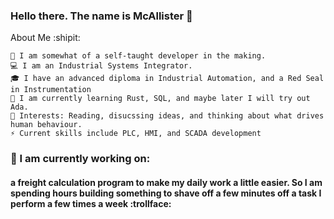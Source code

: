### Hello there. The name is McAllister 👋

About Me :shipit:

    👀 I am somewhat of a self-taught developer in the making. 
    💻 I am an Industrial Systems Integrator.
    🎓 I have an advanced diploma in Industrial Automation, and a Red Seal in Instrumentation
    🌱 I am currently learning Rust, SQL, and maybe later I will try out Ada. 
    💞️ Interests: Reading, disucssing ideas, and thinking about what drives human behaviour.
    ⚡ Current skills include PLC, HMI, and SCADA development
    
 ### 🔭 I am currently working on:
 #### a freight calculation program to make my daily work a little easier. So I am spending hours building something to shave off a few minutes off a task I perform a few times a week :trollface:


<!--
**the-link/the-link** is a ✨ _special_ ✨ repository because its `README.md` (this file) appears on your GitHub profile.

Here are some ideas to get you started:

- 🔭 I’m currently working on ...
- 🌱 I’m currently learning ...
- 👯 I’m looking to collaborate on ...
- 🤔 I’m looking for help with ...
- 💬 Ask me about ...
- 📫 How to reach me: ...
- 😄 Pronouns: ...
- ⚡ Fun fact: ...
-->
